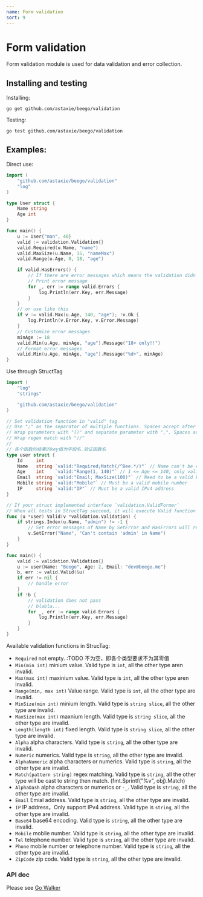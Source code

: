 ```yaml
---
name: Form validation
sort: 9
---
```


# Form validation

Form validation module is used for data validation and error collection.

## Installing and testing

Installing:

	go get github.com/astaxie/beego/validation

Testing:

	go test github.com/astaxie/beego/validation

## Examples:

Direct use:

```go
import (
    "github.com/astaxie/beego/validation"
    "log"
)

type User struct {
    Name string
    Age int
}

func main() {
    u := User{"man", 40}
    valid := validation.Validation{}
    valid.Required(u.Name, "name")
    valid.MaxSize(u.Name, 15, "nameMax")
    valid.Range(u.Age, 0, 18, "age")

    if valid.HasErrors() {
        // If there are error messages which means the validation didn't pass
        // Print error message
        for _, err := range valid.Errors {
            log.Println(err.Key, err.Message)
        }
    }
    // or use like this
    if v := valid.Max(u.Age, 140, "age"); !v.Ok {
        log.Println(v.Error.Key, v.Error.Message)
    }
    // Customize error messages
    minAge := 18
    valid.Min(u.Age, minAge, "age").Message("18+ only!!")
    // Format error messages
    valid.Min(u.Age, minAge, "age").Message("%d+", minAge)
}
```
Use through StructTag

```go
import (
    "log"
    "strings"

    "github.com/astaxie/beego/validation"
)

// Set validation function in "valid" tag
// Use ";" as the separator of multiple functions. Spaces accept after ";"
// Wrap parameters with "()" and separate parameter with ",". Spaces accept after ","
// Wrap regex match with "//"
// 
// 各个函数的结果的key值为字段名.验证函数名
type user struct {
    Id     int
    Name   string `valid:"Required;Match(/^Bee.*/)"` // Name can't be empty or start with Bee
    Age    int    `valid:"Range(1, 140)"` // 1 <= Age <= 140, only valid in this range
    Email  string `valid:"Email; MaxSize(100)"` // Need to be a valid Email address and no more than 100 characters.
    Mobile string `valid:"Mobile"` // Must be a valid mobile number
    IP     string `valid:"IP"` // Must be a valid IPv4 address
}

// If your struct implemented interface `validation.ValidFormer`
// When all tests in StructTag succeed, it will execute Valid function for customer validation
func (u *user) Valid(v *validation.Validation) {
    if strings.Index(u.Name, "admin") != -1 {
        // Set error messages of Name by SetError and HasErrors will return true
        v.SetError("Name", "Can't contain 'admin' in Name")
    }
}

func main() {
    valid := validation.Validation{}
    u := user{Name: "Beego", Age: 2, Email: "dev@beego.me"}
    b, err := valid.Valid(&u)
    if err != nil {
        // handle error
    }
    if !b {
        // validation does not pass
        // blabla...
        for _, err := range valid.Errors {
            log.Println(err.Key, err.Message)
        }
    }
}
```
Available validation functions in StrucTag:

* `Required` not empty. :TODO 不为空，即各个类型要求不为其零值
* `Min(min int)` minium value. Valid type is `int`, all the other type aren invalid.
* `Max(max int)` maxinium value. Valid type is `int`, all the other type aren invalid.
* `Range(min, max int)` Value range. Valid type is `int`, all the other type are invalid.
* `MinSize(min int)` minium length. Valid type is `string slice`, all the other type are invalid.
* `MaxSize(max int)` maxnium length. Valid type is `string slice`, all the other type are invalid.
* `Length(length int)` fixed length. Valid type is `string slice`, all the other type are invalid.
* `Alpha` alpha characters. Valid type is `string`, all the other type are invalid.
* `Numeric` numerics. Valid type is `string`, all the other type are invalid.
* `AlphaNumeric` alpha characters or numerics. Valid type is `string`, all the other type are invalid.
* `Match(pattern string)` regex matching. Valid type is `string`, all the other type will be cast to string then match. (fmt.Sprintf("%v", obj).Match)
* `AlphaDash` alpha characters or numerics or `-_`. Valid type is `string`, all the other type are invalid.
* `Email` Emial address. Valid type is `string`, all the other type are invalid.
* `IP`  IP address，Only support IPv4 address. Valid type is `string`, all the other type are invalid.
* `Base64` base64 encoding. Valid type is `string`, all the other type are invalid.
* `Mobile` mobile number. Valid type is `string`, all the other type are invalid.
* `Tel` telephone number. Valid type is `string`, all the other type are invalid.
* `Phone` mobile number or telephone number. Valid type is `string`, all the other type are invalid.
* `ZipCode` zip code. Valid type is `string`, all the other type are invalid.

### API doc

Please see [Go Walker](http://gowalker.org/github.com/astaxie/beego/validation)

